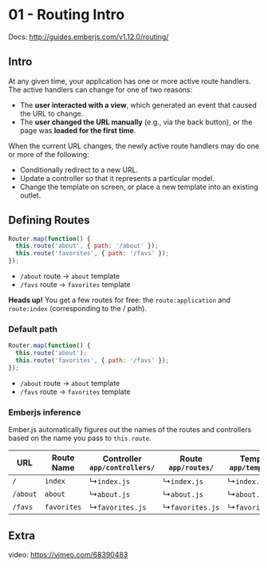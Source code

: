 # 01 - Routing Intro

Docs: http://guides.emberjs.com/v1.12.0/routing/

## Intro

At any given time, your application has one or more active route handlers. The active handlers can change for one of two reasons:

* The **user interacted with a view**, which generated an event that caused the URL to change.
* The **user changed the URL manually** (e.g., via the back button), or the page was **loaded for the first time**.

When the current URL changes, the newly active route handlers may do one or more of the following:

* Conditionally redirect to a new URL.
* Update a controller so that it represents a particular model.
* Change the template on screen, or place a new template into an existing outlet.

## Defining Routes

```js
Router.map(function() {
  this.route('about', { path: '/about' });
  this.route('favorites', { path: '/favs' });
});
```

* `/about` route  -> `about` template
* `/favs` route  -> `favorites` template

**Heads up!** You get a few routes for free: the `route:application` and `route:index` (corresponding to the / path).

### Default path

```js
Router.map(function() {
  this.route('about');
  this.route('favorites', { path: '/favs' });
});
```

* `/about` route  -> `about` template
* `/favs` route  -> `favorites` template

### Emberjs inference

Ember.js automatically figures out the names of the routes and controllers based on the name you pass to `this.route`.

<table>
  <thead>
  <tr>
    <th>URL</th>
    <th>Route Name</th>
    <th>
      Controller<br/>
      <code>app/controllers/</code>
    </th>
    <th>
      Route<br/>
      <code>app/routes/</code>
    </th>
    <th>
      Template<br/>
      <code>app/templates/</code>
    </th>
  </tr>
  </thead>
  <tr>
    <td><code>/</code></td>
    <td><code>index</code></td>
    <td>↳<code>index.js</code></td>
    <td>↳<code>index.js</code></td>
    <td>↳<code>index.hbs</code></td>
  </tr>
  <tr>
    <td><code>/about</code></td>
    <td><code>about</code></td>
    <td>↳<code>about.js</code></td>
    <td>↳<code>about.js</code></td>
    <td>↳<code>about.hbs</code></td>
  </tr>
  <tr>
    <td><code>/favs</code></td>
    <td><code>favorites</code></td>
    <td>↳<code>favorites.js</code></td>
    <td>↳<code>favorites.js</code></td>
    <td>↳<code>favorites.hbs</code></td>
  </tr>
</table>

## Extra

video: https://vimeo.com/68390483

